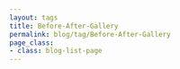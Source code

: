 ```yaml
---
layout: tags
title: Before-After-Gallery
permalink: blog/tag/Before-After-Gallery
page_class:
- class: blog-list-page
---
```

